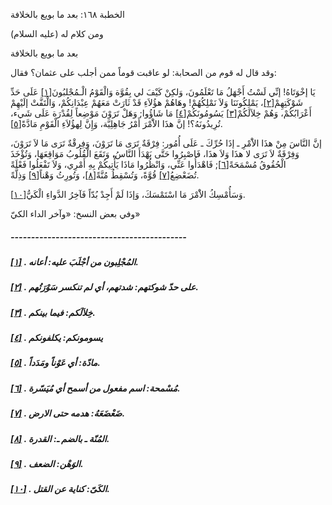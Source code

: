   الخطبة  ١٦٨: بعد ما بويع بالخلافة	

ومن كلام له (عليه السلام)

بعد ما بويع بالخلافة

وقد قال له قوم من الصحابة: لو عاقبت قوماً ممن أجلب على عثمان؟ فقال:

يَا إخْوَتَاهُ! إنِّي لَسْتُ أَجْهَلُ مَا تَعْلَمُونَ، وَلكِنْ كَيْفَ لي بِقُوَّة وَالْقَوْمُ الْـمُجْلبُونَ[[١\]](https://arabic.balaghah.net/node/632#_ftn1) عَلَى حَدِّ شَوْكَتِهِمْ[[٢\]](https://arabic.balaghah.net/node/632#_ftn2)، يَمْلِكُونَنَا وَلاَ نَمْلِكُهُمْ! وهَاهُمْ هؤُلاَءِ قَدْ ثَارَتْ  مَعَهُمْ عِبْدَانِكُمْ، وَالْتَفَّتْ إلَيْهِمْ أَعْرَابُكُمْ، وَهُمْ  خِلاَلَكُمْ[[٣\]](https://arabic.balaghah.net/node/632#_ftn3) يَسُومُونَكُمْ[[٤\]](https://arabic.balaghah.net/node/632#_ftn4) مَا شَاؤُوا; وَهَلْ تَرَوْنَ مَوْضِعاً لِقُدْرَة عَلَى شَيء،  تُرِيدُونَهُ؟! إنَّ هذَا الاَْمْرَ أَمْرُ جَاهِلِيَّة، وَإِنَّ  لِهؤُلاَءِ الْقَوْمِ مَادَّةً[[٥\]](https://arabic.balaghah.net/node/632#_ftn5).

إنَّ النَّاسَ مِنْ هذَا الاَْمْرِ ـ إذَا حُرِّكَ ـ عَلَى  أُمُور: فِرْقَةٌ تَرَى مَا تَرَوْنَ، وَفِرقْةٌ تَرَى مَا لاَ تَرَوْنَ،  وَفِرْقَةٌ لاَ تَرَى لا هذَا وَلاَ هذَا، فَاصْبِرُوا حَتَّى يَهْدَأَ  النَّاسُ، وَتَقَعَ الْقُلُوبُ مَوَاقِعَهَا، وَتُؤْخَذَ الْحُقُوقُ  مُسْمَحَةً[[٦\]](https://arabic.balaghah.net/node/632#_ftn6); فَاهْدَأُوا عَنِّي، وَانْظُرُوا مَاذَا يَأْتِيكُمْ بِهِ أَمْرِي، وَلاَ تَفْعَلُوا فَعْلَةً تُضَعْضِعُ[[٧\]](https://arabic.balaghah.net/node/632#_ftn7) قُوَّةً، وَتُسْقِطُ مُنَّةً[[٨\]](https://arabic.balaghah.net/node/632#_ftn8)، وَتُورِثُ وَهْناً[[٩\]](https://arabic.balaghah.net/node/632#_ftn9) وَذِلَّةً.

وَسَأُمْسِكُ الاَْمْرَ مَا اسْتَمْسَكَ، وَإذَا لَمْ أَجِدْ بُدّاً فَآخِرُ الدَّواءِ الْكَيُّ[[١٠\]](https://arabic.balaghah.net/node/632#_ftn10).

وفي بعض النسخ: «وآخر الداء الكيّ»

##### -------------------------------------------

##### [[١\]](https://arabic.balaghah.net/node/632#_ftnref1) . المُجْلِبون من أجْلَبَ عليه: أعانه.

##### [[٢\]](https://arabic.balaghah.net/node/632#_ftnref2) . على حدّ شوكتهم: شدتهم، أي لم تنكسر سَوْرَتُهم.

##### [[٣\]](https://arabic.balaghah.net/node/632#_ftnref3) . خِلاَلَكم: فيما بينكم.

##### [[٤\]](https://arabic.balaghah.net/node/632#_ftnref4) . يسومونكم: يكلفونكم

##### [[٥\]](https://arabic.balaghah.net/node/632#_ftnref5) . مادّة: أي عَوْناً ومَدَداً.

##### [[٦\]](https://arabic.balaghah.net/node/632#_ftnref6) . مُسْمحة: اسم مفعول من أسمح أي مُيَسّرة.

##### [[٧\]](https://arabic.balaghah.net/node/632#_ftnref7) . ضَعْضَعَهُ: هدمه حتى الارض.

##### [[٨\]](https://arabic.balaghah.net/node/632#_ftnref8) . المُنّة ـ بالضم ـ: القدرة.

##### [[٩\]](https://arabic.balaghah.net/node/632#_ftnref9) . الوَهْن: الضعف.

##### [[١٠\]](https://arabic.balaghah.net/node/632#_ftnref10) . الكَىّ: كناية عن القتل. 

